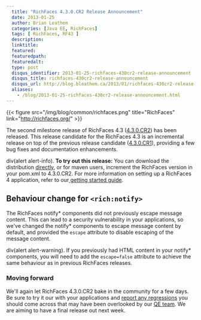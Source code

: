```yaml
---
  title: "RichFaces 4.3.0.CR2 Release Announcement"
  date: 2013-01-25
  author: Brian Leathem
  categories: [Java EE, RichFaces]
  tags: [ RichFaces, RF43 ]
  description:
  linktitle:
  featured:
  featuredpath:
  featuredalt:
  type: post
  disqus_identifier: 2013-01-25-richfaces-430cr2-release-announcement
  disqus_title: richfaces-430cr2-release-announcement
  disqus_url: http://blog.bleathem.ca/2013/01/richfaces-430cr2-release-announcement.html
  aliases:
    - /blog/2013-01-25-richfaces-430cr2-release-announcement.html
---
```


{{< figure src="/img/blog/common/richfaces.png" title="RichFaces" link="http://richfaces.org/" >}}

The second milestone release of RichFaces 4.3 ([4.3.0.CR2](https://issues.jboss.org/secure/ReleaseNote.jspa?projectId=12310341&version=12320975)) has been released. This release candidate for the RichFaces 4.3 is an incremental release on top of the previous release candidate ([4.3.0.CR1](http://www.bleathem.ca/blog/2013/01/richfaces-430cr1-release-announcement.html)), providing a few bug fixes and documentation enhancements.

div(alert alert-info). **To try out this release:** You can download the distribution [directly](http://www.jboss.org/richfaces/download/milestones), or for maven users, increment the RichFaces version in your pom.xml to 4.3.0.CR2. For more information on setting up a RichFaces 4 application, refer to our<a href="http://community.jboss.org/wiki/GettingstartedwithRichFaces4x"> getting started guide</a>.

Behaviour change for `<rich:notify>`
------------------------------------

The RichFaces notify\* components did not previously escape message content. This can lead to a security vulnerability in your applications, so we've changed the notify\* components to escape message content by default, and provided the `escape` attribute to disable escaping of the message content.

div(alert alert-warning). If you previously had HTML content in your notify\* components, you will need to add the `escape=false` attribute to achieve the same behaviour as in previous RichFaces releases.

### Moving forward

We'll again let RichFaces 4.3.0.CR2 bake in the community for a few days. Be sure to try it our with your applications and [report any regressions](https://issues.jboss.org/browse/RF) you should come across that may have been overlooked by our [QE team](http://blog.pavol.pitonak.com/2012/09/meet-richfaces-qe-team.html). We are aiming to have a final release out next week.
